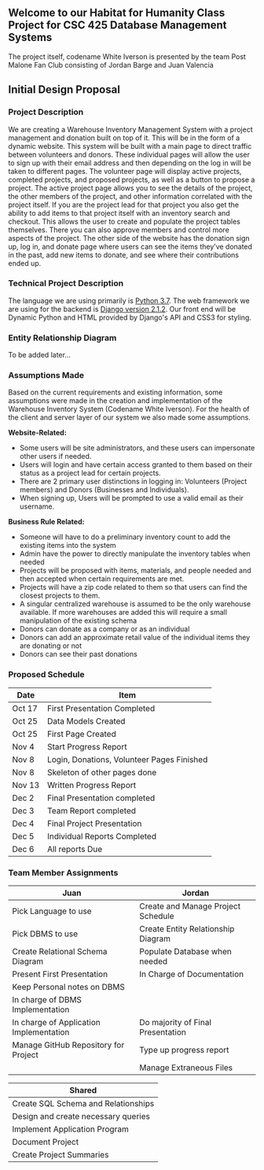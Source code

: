 ## Welcome to our Habitat for Humanity Class Project for CSC 425 Database Management Systems

The project itself, codename White Iverson is presented by the team Post Malone Fan Club consisting of Jordan Barge and Juan Valencia

## Initial Design Proposal

### Project Description
We are creating a Warehouse Inventory Management System with a project management and donation built on top of it. This will be in the form of a dynamic website.  This system will be built with a main page to direct traffic between volunteers and donors. These individual pages will allow the user to sign up with their email address and then depending on the log in will be taken to different pages. The volunteer page will display active projects, completed projects, and proposed projects, as well as a button to propose a project. The active project page allows you to see the details of the project, the other members of the project, and other information correlated with the project itself. If you are the project lead for that project you also get the ability to add items to that project itself with an inventory search and checkout. This allows the user to create and populate the project tables themselves. There you can also approve members and control more aspects of the project. The other side of the website has the donation sign up, log in, and donate page where users can see the items they’ve donated in the past, add new items to donate, and see where their contributions ended up.

### Technical Project Description
The language we are using primarily is [Python 3.7](https://www/python.org/). The web framework we are using for the backend is [Django version 2.1.2](https://www.djangoproject.com/). Our front end will be Dynamic Python and HTML provided by Django's API and CSS3 for styling.

### Entity Relationship Diagram
To be added later...

### Assumptions Made
Based on the current requirements and existing information, some assumptions were made in the creation and implementation of the Warehouse Inventory System (Codename White Iverson). For the health of the client and server layer of our system we also made some assumptions.

**Website-Related:**
- Some users will be site administrators, and these users can impersonate other users if needed.
- Users will login and have certain access granted to them based on their status as a project lead for certain projects.
- There are 2 primary user distinctions in logging in: Volunteers (Project members) and Donors (Businesses and Individuals).
- When signing up, Users will be prompted to use a valid email as their username.

**Business Rule Related:**
- Someone will have to do a preliminary inventory count to add the existing items into the system
- Admin have the power to directly manipulate the inventory tables when needed
- Projects will be proposed with items, materials, and people needed and then accepted when certain requirements are met.
- Projects will have a zip code related to them so that users can find the closest projects to them.
- A singular centralized warehouse is assumed to be the only warehouse available. If more warehouses are added this will require a small manipulation of the existing schema
- Donors can donate as a company or as an individual
- Donors can add an approximate retail value of the individual items they are donating or not
- Donors can see their past donations

### Proposed Schedule
| Date | Item |
| --- | --- |
| Oct 17 | First Presentation Completed |
| Oct 25 | Data Models Created |
| Oct 25 | First Page Created |
| Nov 4  | Start Progress Report |
| Nov 8  | Login, Donations, Volunteer Pages Finished |
| Nov 8  | Skeleton of other pages done |
| Nov 13 | Written Progress Report |
| Dec 2  | Final Presentation completed |
| Dec 3  | Team Report completed |
| Dec 4  | Final Project Presentation |
| Dec 5  | Individual Reports Completed |
| Dec 6  | All reports Due |
### Team Member Assignments
| Juan | Jordan |
| ------------- | ------------- |
| Pick Language to use | Create and Manage Project Schedule |
| Pick DBMS to use | Create Entity Relationship Diagram |
| Create Relational Schema Diagram | Populate Database when needed |
| Present First Presentation | In Charge of Documentation |
| Keep Personal notes on DBMS | |
| In charge of DBMS Implementation | | 
| In charge of Application Implementation | Do majority of Final Presentation |
| Manage GitHub Repository for Project | Type up progress report |
| | Manage Extraneous Files |

| Shared |
| ---------- |
| Create SQL Schema and Relationships |
| Design and create necessary queries |
| Implement Application Program |
| Document Project |
| Create Project Summaries |
